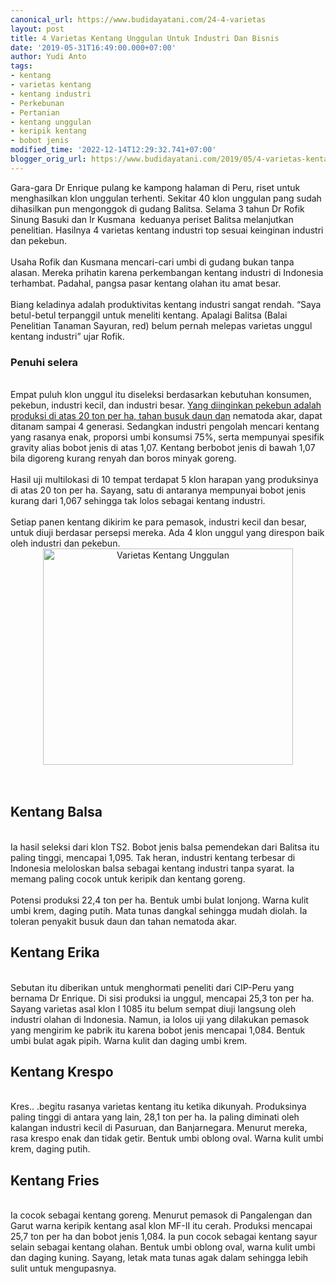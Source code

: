 ```yaml
---
canonical_url: https://www.budidayatani.com/24-4-varietas
layout: post
title: 4 Varietas Kentang Unggulan Untuk Industri Dan Bisnis
date: '2019-05-31T16:49:00.000+07:00'
author: Yudi Anto
tags:
- kentang
- varietas kentang
- kentang industri
- Perkebunan
- Pertanian
- kentang unggulan
- keripik kentang
- bobot jenis
modified_time: '2022-12-14T12:29:32.741+07:00'
blogger_orig_url: https://www.budidayatani.com/2019/05/4-varietas-kentang-unggulan-untuk.html
---
```


Gara-gara Dr Enrique pulang ke kampong halaman di Peru, riset untuk menghasilkan klon unggulan terhenti. Sekitar 40 klon unggulan pang sudah dihasilkan pun mengonggok di gudang Balitsa. Selama 3 tahun Dr Rofik Sinung Basuki dan Ir Kusmana  keduanya periset Balitsa melanjutkan penelitian. Hasilnya 4 varietas kentang industri top sesuai keinginan industri dan pekebun.<br/><br/>Usaha Rofik dan Kusmana mencari-cari umbi di gudang bukan tanpa alasan. Mereka prihatin karena perkembangan kentang industri di Indonesia terhambat. Padahal, pangsa pasar kentang olahan itu amat besar.<br/><br/>Biang keladinya adalah produktivitas kentang industri sangat rendah. “Saya betul-betul terpanggil untuk meneliti kentang. Apalagi Balitsa (Balai Penelitian Tanaman Sayuran, red) belum pernah melepas varietas unggul kentang industri” ujar Rofik.<br/><h3>Penuhi selera</h3><br/>Empat puluh klon unggul itu diseleksi berdasarkan kebutuhan konsumen, pekebun, industri kecil, dan industri besar. <a style="width: auto !important;" href="https://www.budidayatani.com/varietas-cabai-hibrida-dan-lokal-yang.html" data-wpil-post-to-="data-wpil-post-to-">Yang diinginkan pekebun adalah produksi di atas 20 ton per ha, tahan busuk daun dan</a> nematoda akar, dapat ditanam sampai 4 generasi. Sedangkan industri pengolah mencari kentang yang rasanya enak, proporsi umbi konsumsi 75%, serta mempunyai spesifik gravity alias bobot jenis di atas 1,07. Kentang berbobot jenis di bawah 1,07 bila digoreng kurang renyah dan boros minyak goreng.<br/><br/>Hasil uji multilokasi di 10 tempat terdapat 5 klon harapan yang produksinya di atas 20 ton per ha. Sayang, satu di antaranya mempunyai bobot jenis kurang dari 1,067 sehingga tak lolos sebagai kentang industri.<br/><br/>Setiap panen kentang dikirim ke para pemasok, industri kecil dan besar, untuk diuji berdasar persepsi mereka. Ada 4 klon unggul yang direspon baik oleh industri dan pekebun.<br/><div style="clear: both; text-align: center;"><a style="margin-left: 1em; margin-right: 1em;" href="https://i1.wp.com/1.bp.blogspot.com/-OSGz8ENGh-E/XPD2y0fP7_I/AAAAAAAABjY/ODvWTuY3b9IaB2nFxi4noFrgLSr3c6HGACLcBGAs/s1600/kentang_693x600.jpg?ssl=1"><img title="Varietas Kentang Unggulan" src="https://i2.wp.com/1.bp.blogspot.com/-OSGz8ENGh-E/XPD2y0fP7_I/AAAAAAAABjY/ODvWTuY3b9IaB2nFxi4noFrgLSr3c6HGACLcBGAs/s400/kentang_693x600.jpg?resize=400%2C346&amp;ssl=1" alt="Varietas Kentang Unggulan" width="400" height="346" border="0" data-original-height="600" data-original-width="693" data-recalc-dims="1" /></a></div><br/>&nbsp;<br/><h2>Kentang Balsa</h2><br/>Ia hasil seleksi dari klon TS2. Bobot jenis balsa pemendekan dari Balitsa itu paling tinggi, mencapai 1,095. Tak heran, industri kentang terbesar di Indonesia meloloskan balsa sebagai kentang industri tanpa syarat. Ia memang paling cocok untuk keripik dan kentang goreng.<br/><br/>Potensi produksi 22,4 ton per ha. Bentuk umbi bulat lonjong. Warna kulit umbi krem, daging putih. Mata tunas dangkal sehingga mudah diolah. Ia toleran penyakit busuk daun dan tahan nematoda akar.<br/><h2>Kentang Erika</h2><br/>Sebutan itu diberikan untuk menghormati peneliti dari CIP-Peru yang bernama Dr Enrique. Di sisi produksi ia unggul, mencapai 25,3 ton per ha. Sayang varietas asal klon I 1085 itu belum sempat diuji langsung oleh industri olahan di Indonesia. Namun, ia lolos uji yang dilakukan pemasok yang mengirim ke pabrik itu karena bobot jenis mencapai 1,084. Bentuk umbi bulat agak pipih. Warna kulit dan daging umbi krem.<br/><h2>Kentang Krespo</h2><br/>Kres.. .begitu rasanya varietas kentang itu ketika dikunyah. Produksinya paling tinggi di antara yang lain, 28,1 ton per ha. Ia paling diminati oleh kalangan industri kecil di Pasuruan, dan Banjarnegara. Menurut mereka, rasa krespo enak dan tidak getir. Bentuk umbi oblong oval. Warna kulit umbi krem, daging putih.<br/><h2>Kentang Fries</h2><br/>Ia cocok sebagai kentang goreng. Menurut pemasok di Pangalengan dan Garut warna keripik kentang asal klon MF-II itu cerah. Produksi mencapai 25,7 ton per ha dan bobot jenis 1,084. Ia pun cocok sebagai kentang sayur selain sebagai kentang olahan. Bentuk umbi oblong oval, warna kulit umbi dan daging kuning. Sayang, letak mata tunas agak dalam sehingga lebih sulit untuk mengupasnya.